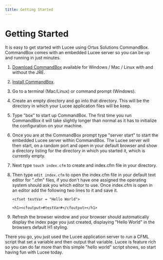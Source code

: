 ```yaml
---
title: Getting Started
---
```


# Getting Started

It is easy to get started with Lucee using Ortus Solutions CommandBox. CommandBox comes with an embedded Lucee server so you can be up and running in just minutes.

1. [Download CommandBox](http://integration.stg.ortussolutions.com/artifacts/ortussolutions/commandbox/2.0.0/) available for Windows / Mac / Linux with and without the JRE.
2. [Install CommandBox](http://ortus.gitbooks.io/commandbox-documentation/content/setup/installation.html).
3. Go to a terminal (Mac/Linux) or command prompt (Windows).
4. Create an empty directory and go into that directory. This will be the directory in which your Lucee application files will be keep.
5. Type "box" to start up CommandBox. The first time you run CommandBox it will take slightly longer than normal as it has to initialize the configuration on your machine. 
6. Once you are at the CommandBox prompt type "server start" to start the embedded Lucee server within CommandBox. The Lucee server will then start, on a random port and open in your default browser and show a directory listing for the directory in which you started it, which is currently empty.
7. Next type ```touch index.cfm``` to create and index.cfm file in your directory.
8. Then type ```edit index.cfm``` to open the index.cfm file in your default text editor for ".cfm" files, if you don't have one assigned the operating system should ask you which editor to use. Once index.cfm is open in an editor add the following two lines to it and save it.

    ```<cfset testVar = "Hello World">```
    
    ```<h1><cfoutput>#testVar#</cfoutput></h1>```

9. Refresh the browser window and your browser should automatically display the index page you just created, displaying "Hello World" in the browsers default H1 styling.

There you go, you just used the Lucee application server to run a CFML script that set a variable and then output that variable. Lucee is feature rich so you can do far more than this simple "hello world" script shows, so start having fun with Lucee today.
